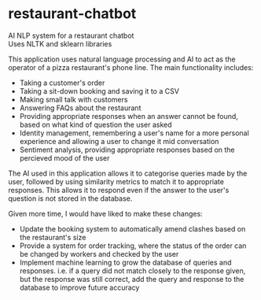 # restaurant-chatbot
AI NLP system for a restaurant chatbot  
Uses NLTK and sklearn libraries

This application uses natural language processing and AI to act as the operator of a pizza restaurant's phone line. The main functionality includes:
- Taking a customer's order
- Taking a sit-down booking and saving it to a CSV
- Making small talk with customers
- Answering FAQs about the restaurant
- Providing appropriate responses when an answer cannot be found, based on what kind of question the user asked
- Identity management, remembering a user's name for a more personal experience and allowing a user to change it mid conversation
- Sentiment analysis, providing appropriate responses based on the percieved mood of the user

The AI used in this application allows it to categorise queries made by the user, followed by using similarity metrics to match it to appropriate responses. This allows it to respond even if the answer to the user's question is not stored in the database.

Given more time, I would have liked to make these changes:
 - Update the booking system to automatically amend clashes based on the restaurant's size
 - Provide a system for order tracking, where the status of the order can be changed by workers and checked by the user
 - Implement machine learning to grow the database of queries and responses. i.e. if a query did not match closely to the response given, but the response was still correct, add the query and response to the database to improve future accuracy
